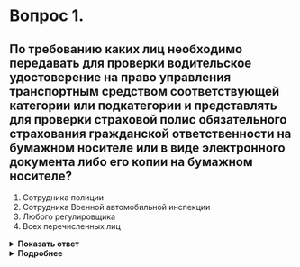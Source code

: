 # Вопрос 1.

## По требованию каких лиц необходимо передавать для проверки водительское удостоверение на право управления транспортным средством соответствующей категории или подкатегории и представлять для проверки страховой полис обязательного страхования гражданской ответственности на бумажном носителе или в виде электронного документа либо его копии на бумажном носителе?

1. Сотрудника полиции
2. Сотрудника Военной автомобильной инспекции
3. Любого регулировщика
4. Всех перечисленных лиц

<details>
<summary><b>Показать ответ</b></summary>
Правильный ответ: 1
</details>
<details>
<summary><b>Подробнее</b></summary>
Пункт 2.1.1 ПДД обязывает водителя выполнить перечисленные действия только по требованию сотрудника полиции.
</details>
